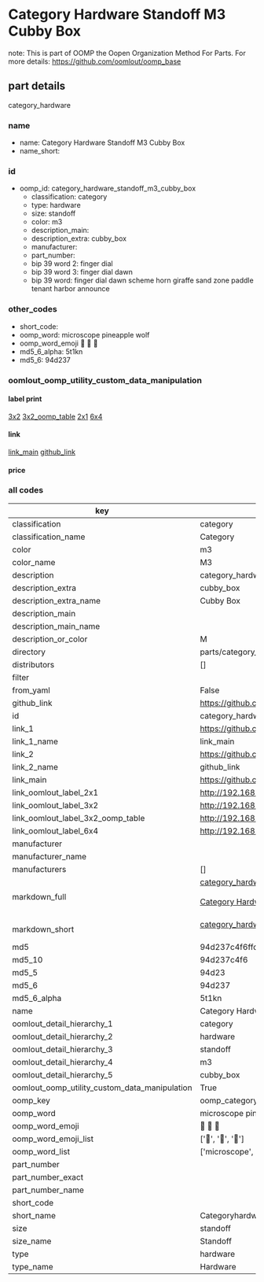 # Category Hardware Standoff M3 Cubby Box  

note: This is part of OOMP the Oopen Organization Method For Parts. For more details: https://github.com/oomlout/oomp_base

##  part details



category_hardware

### name
* name: Category Hardware Standoff M3 Cubby Box
* name_short: 
### id
* oomp_id: category_hardware_standoff_m3_cubby_box
  * classification: category
  * type: hardware
  * size: standoff
  * color: m3
  * description_main: 
  * description_extra: cubby_box
  * manufacturer: 
  * part_number: 
  * bip 39 word 2: finger dial
  * bip 39 word 3: finger dial dawn
  * bip 39 word: finger dial dawn scheme horn giraffe sand zone paddle tenant harbor announce

### other_codes
* short_code: 
* oomp_word: microscope pineapple wolf
* oomp_word_emoji :microscope: :pineapple: :wolf:
* md5_6_alpha: 5t1kn
* md5_6: 94d237






### oomlout_oomp_utility_custom_data_manipulation
#### label print
[3x2](http://192.168.1.245:1112/?label=oomp%205t1kn)
[3x2_oomp_table](http://192.168.1.107:1112/?label=oomp%205t1kn)
[2x1](http://192.168.1.242:1112/?label=oomp%205t1kn)
[6x4](http://192.168.1.55:1112/?label=oomp%205t1kn)    

#### link

[link_main](https://github.com/oomlout/oomlout_oomp_current_version_messy/tree/main/parts/category_hardware_standoff_m3_cubby_box) [github_link](https://github.com/oomlout/oomlout_oomp_part_src/tree/main/parts/category_hardware_standoff_m3_cubby_box)                             

#### price







### all codes 
| key | value |  
| --- | --- |  
| classification | category |  
| classification_name | Category |  
| color | m3 |  
| color_name | M3 |  
| description | category_hardware |  
| description_extra | cubby_box |  
| description_extra_name | Cubby Box |  
| description_main |  |  
| description_main_name |  |  
| description_or_color | M  |  
| directory | parts/category_hardware_standoff_m3_cubby_box |  
| distributors | [] |  
| filter |  |  
| from_yaml | False |  
| github_link | https://github.com/oomlout/oomlout_oomp_part_src/tree/main/parts/category_hardware_standoff_m3_cubby_box |  
| id | category_hardware_standoff_m3_cubby_box |  
| link_1 | https://github.com/oomlout/oomlout_oomp_current_version_messy/tree/main/parts/category_hardware_standoff_m3_cubby_box |  
| link_1_name | link_main |  
| link_2 | https://github.com/oomlout/oomlout_oomp_part_src/tree/main/parts/category_hardware_standoff_m3_cubby_box |  
| link_2_name | github_link |  
| link_main | https://github.com/oomlout/oomlout_oomp_current_version_messy/tree/main/parts/category_hardware_standoff_m3_cubby_box |  
| link_oomlout_label_2x1 | http://192.168.1.242:1112/?label=oomp%205t1kn |  
| link_oomlout_label_3x2 | http://192.168.1.245:1112/?label=oomp%205t1kn |  
| link_oomlout_label_3x2_oomp_table | http://192.168.1.107:1112/?label=oomp%205t1kn |  
| link_oomlout_label_6x4 | http://192.168.1.55:1112/?label=oomp%205t1kn |  
| manufacturer |  |  
| manufacturer_name |  |  
| manufacturers | [] |  
| markdown_full | [category_hardware_standoff_m3_cubby_box](https://github.com/oomlout/oomlout_oomp_current_version_messy/tree/main/parts/category_hardware_standoff_m3_cubby_box)<br>[](https://github.com/oomlout/oomlout_oomp_current_version_messy/tree/main/parts/category_hardware_standoff_m3_cubby_box)<br>[Category Hardware Standoff M3 Cubby Box](https://github.com/oomlout/oomlout_oomp_current_version_messy/tree/main/parts/category_hardware_standoff_m3_cubby_box)<br><br> |  
| markdown_short | [category_hardware_standoff_m3_cubby_box](https://github.com/oomlout/oomlout_oomp_current_version_messy/tree/main/parts/category_hardware_standoff_m3_cubby_box)<br><br> |  
| md5 | 94d237c4f6ffd7e588b6cc0a6fcf42b7 |  
| md5_10 | 94d237c4f6 |  
| md5_5 | 94d23 |  
| md5_6 | 94d237 |  
| md5_6_alpha | 5t1kn |  
| name | Category Hardware Standoff M3 Cubby Box |  
| oomlout_detail_hierarchy_1 | category |  
| oomlout_detail_hierarchy_2 | hardware |  
| oomlout_detail_hierarchy_3 | standoff |  
| oomlout_detail_hierarchy_4 | m3 |  
| oomlout_detail_hierarchy_5 | cubby_box |  
| oomlout_oomp_utility_custom_data_manipulation | True |  
| oomp_key | oomp_category_hardware_standoff_m3_cubby_box |  
| oomp_word | microscope pineapple wolf |  
| oomp_word_emoji | :microscope: :pineapple: :wolf: |  
| oomp_word_emoji_list | [':microscope:', ':pineapple:', ':wolf:'] |  
| oomp_word_list | ['microscope', 'pineapple', 'wolf'] |  
| part_number |  |  
| part_number_exact |  |  
| part_number_name |  |  
| short_code |  |  
| short_name | Categoryhardware |  
| size | standoff |  
| size_name | Standoff |  
| type | hardware |  
| type_name | Hardware |  
